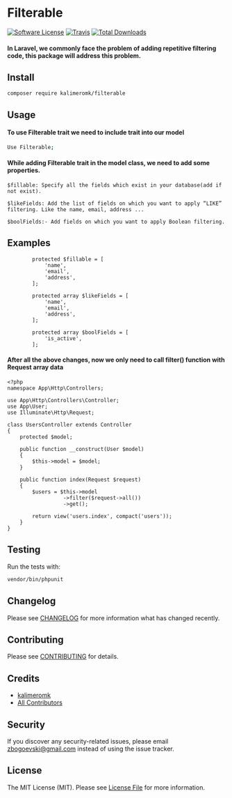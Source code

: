 # Filterable

[![Software License](https://img.shields.io/badge/license-MIT-brightgreen.svg?style=flat-square)](LICENSE.md)
[![Travis](https://img.shields.io/travis/kalimeromk/filterable.svg?style=flat-square)]()
[![Total Downloads](https://img.shields.io/packagist/dt/kalimeromk/filterable.svg?style=flat-square)](https://packagist.org/packages/kalimeromk/filterable)

#### In Laravel, we commonly face the problem of adding repetitive filtering code, this package will address this problem.

## Install

`composer require kalimeromk/filterable`

## Usage

#### To use Filterable trait we need to include trait into our model

``` bash
Use Filterable;
```

#### While adding Filterable trait in the model class, we need to add some properties.

```
$fillable: Specify all the fields which exist in your database(add if not exist).
```

```
$likeFields: Add the list of fields on which you want to apply “LIKE” filtering. Like the name, email, address ...
```

```
$boolFields:- Add fields on which you want to apply Boolean filtering.
```

## Examples

``` 
        protected $fillable = [
            'name',
            'email',
            'address',
        ];
```

```
        protected array $likeFields = [
            'name',
            'email',
            'address',
        ];
```

```
        protected array $boolFields = [
            'is_active',
        ];
```

#### After all the above changes, now we only need to call filter() function with Request array data

```
<?php
namespace App\Http\Controllers;

use App\Http\Controllers\Controller;
use App\User;
use Illuminate\Http\Request;

class UsersController extends Controller
{
	protected $model;
  
	public function __construct(User $model)
	{
		$this->model = $model;
	}
  
	public function index(Request $request)
	{
		$users = $this->model
                  ->filter($request->all())
                  ->get();
		
		return view('users.index', compact('users'));
	}
}
```
## Testing

Run the tests with:

``` bash
vendor/bin/phpunit
```

## Changelog
Please see [CHANGELOG](CHANGELOG.md) for more information what has changed recently.

## Contributing
Please see [CONTRIBUTING](CONTRIBUTING.md) for details.

## Credits

- [kalimeromk](https://github.com/kalimeromk)
- [All Contributors](https://github.com/kalimeromk/filterable/contributors)

## Security
If you discover any security-related issues, please email zbogoevski@gmail.com instead of using the issue tracker.

## License
The MIT License (MIT). Please see [License File](/filterable/LICENSE.md) for more information.